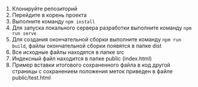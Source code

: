 1. Клонируйте репозиторий
 2. Перейдите в корень проекта
 3. Выполните команду `npm install`
 4. Для запуска локального сервера разработки выполните команду `npm run serve`
 5. Для создания окончательной сборки выполните команду `npm run build`, файлы окончательной сборки появятся в папке dist
 6. Все исходные файлы находятся в папке src
 7. Индексный файл находится в папке public (index.html)
 8. Пример вставки итогового сохраненного файла в код другой страницы с сохранением положения меток приведен в файле public/test.html